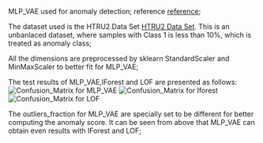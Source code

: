
MLP_VAE used for anomaly detection;
reference [reference](https://pdfs.semanticscholar.org/0611/46b1d7938d7a8dae70e3531a00fceb3c78e8.pdf);

The dataset used is the HTRU2 Data Set [HTRU2 Data Set](http://archive.ics.uci.edu/ml/datasets/HTRU2). This is an unbanlaced dataset, where samples with Class 1 is less than 10%, which is treated as anomaly class;

All the dimensions are preprocessed by sklearn StandardScaler and MinMaxScaler to better fit for MLP_VAE;

The test results of MLP_VAE,IForest and LOF are presented as follows:
![Confusion_Matrix for MLP_VAE](https://github.com/SchindlerLiang/VAE-for-Anomaly-Detection/blob/master/MLP_VAE/img/MLP_VAE.png)
![Confusion_Matrix for Iforest](https://github.com/SchindlerLiang/VAE-for-Anomaly-Detection/blob/master/MLP_VAE/img/iforest.png)
![Confusion_Matrix for LOF](https://github.com/SchindlerLiang/VAE-for-Anomaly-Detection/blob/master/MLP_VAE/img/lof.png)

The outliers_fraction for MLP_VAE are specially set to be different for better computing the anomaly score. It can be seen from above that MLP_VAE can obtain even results with IForest and LOF;
